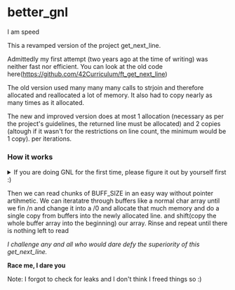 # better_gnl
I am speed

This a revamped version of the project get_next_line.

Admittedly my first attempt (two years ago at the time of writing) was neither fast nor efficient.
You can look at the old code here(https://github.com/42Curriculum/ft_get_next_line)

The old version used many many many calls to strjoin and therefore allocated and reallocated a lot of memory. It also had to copy nearly as many times as it allocated.

The new and improved version does at most 1 allocation (necessary as per the project's guidelines, the returned line must be allocated) and 2 copies (altough if it wasn't for the restrictions on line count, the minimum would be 1 copy).
per iterations.

### How it works
<details>
  <summary>If you are doing GNL for the first time, please figure it out by yourself first :)</summary>
This rakes advantage of the fact that arrays are contiguous pieces of memory. While the subject precises that we can only have buffers and read BUFF_SIZE, allocating multiple of such buffers together gives us one big continuous buffer in the form `char	(*buffers)[BUFF_SIZE];` This can be allocated as a single buffer of BUFF_SIZE * bufferCount;
</details>
  
Then we can read chunks of BUFF_SIZE in an easy way without pointer artihmetic. We can iteratatre through buffers like a normal char array until we fin /n and change it into a /0 and allocate that much memory and do a single copy from buffers into the newly allocated line. and shift(copy the whole buffer array into the beginning) our array. Rinse and repeat until there is nothing left to read

*I challenge any and all who would dare defy the superiority of this get_next_line.*

**Race me, I dare you**

Note: I forgot to check for leaks and I don't think I freed things so :)

